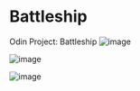 # Battleship
Odin Project: Battleship 
![image](https://github.com/user-attachments/assets/5333712b-bc73-45b7-aa7c-c823984b0fda)


![image](https://github.com/user-attachments/assets/fa983113-0a8b-4640-91ea-c05030bd3486)


![image](https://github.com/user-attachments/assets/d350964f-9fe8-4298-b3a2-3afc64734140)


